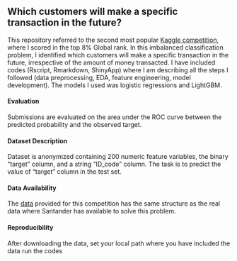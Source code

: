 ## Which customers will make a specific transaction in the future?

This repository referred to the second most popular [Kaggle competition]( https://www.kaggle.com/c/santander-customer-transaction-prediction), where I scored in the top 8% Global rank.
In this imbalanced classification problem, I identified which customers will make a specific transaction in the future, irrespective of the amount of money transacted.
I have included codes (Rscript, Rmarkdown, ShinyApp) where I am describing all the steps I followed (data preprocessing, EDA, feature engineering, model development).
The models I used was logistic regressions and LightGBM.

#### Evaluation
Submissions are evaluated on the area under the ROC curve between the predicted probability and the observed target.

#### Dataset Description
Dataset is anonymized containing 200 numeric feature variables, the binary “target” column, and a string “ID_code” column.
The task is to predict the value of “target” column in the test set.

#### Data Availability
The [data](https://www.kaggle.com/competitions/santander-customer-transaction-prediction/data) provided for this competition has the same structure as the real data where Santander has available to solve this problem.

#### Reproducibility
After downloading the data, set your local path where you have included the data run the codes
